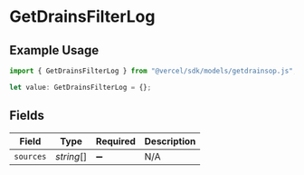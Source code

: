 # GetDrainsFilterLog

## Example Usage

```typescript
import { GetDrainsFilterLog } from "@vercel/sdk/models/getdrainsop.js";

let value: GetDrainsFilterLog = {};
```

## Fields

| Field              | Type               | Required           | Description        |
| ------------------ | ------------------ | ------------------ | ------------------ |
| `sources`          | *string*[]         | :heavy_minus_sign: | N/A                |